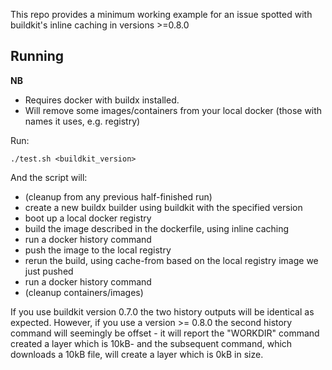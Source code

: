 This repo provides a minimum working example for an issue spotted with buildkit's inline caching in versions >=0.8.0

## Running

**NB**

- Requires docker with buildx installed.
- Will remove some images/containers from your local docker (those with names it uses, e.g. registry)

Run:

```
./test.sh <buildkit_version>
```

And the script will:

- (cleanup from any previous half-finished run)
- create a new buildx builder using buildkit with the specified version
- boot up a local docker registry
- build the image described in the dockerfile, using inline caching
- run a docker history command
- push the image to the local registry
- rerun the build, using cache-from based on the local registry image we just pushed
- run a docker history command
- (cleanup containers/images)

If you use buildkit version 0.7.0 the two history outputs will be identical as expected. However, if you use a version >= 0.8.0 the second history command will seemingly be offset - it will report the "WORKDIR" command created a layer which is 10kB- and the subsequent command, which downloads a 10kB file, will create a layer which is 0kB in size.
